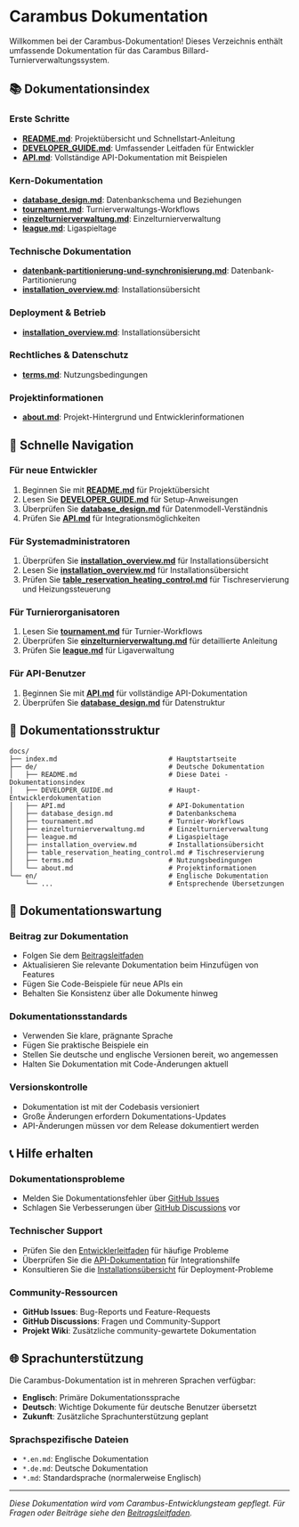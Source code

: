 # Carambus Dokumentation

Willkommen bei der Carambus-Dokumentation! Dieses Verzeichnis enthält umfassende Dokumentation für das Carambus Billard-Turnierverwaltungssystem.

## 📚 Dokumentationsindex

### Erste Schritte
- **[README.md](README.md)**: Projektübersicht und Schnellstart-Anleitung
- **[DEVELOPER_GUIDE.md](DEVELOPER_GUIDE.md)**: Umfassender Leitfaden für Entwickler
- **[API.md](API.md)**: Vollständige API-Dokumentation mit Beispielen

### Kern-Dokumentation
- **[database_design.md](database_design.md)**: Datenbankschema und Beziehungen
- **[tournament.md](tournament.md)**: Turnierverwaltungs-Workflows
- **[einzelturnierverwaltung.md](einzelturnierverwaltung.md)**: Einzelturnierverwaltung
- **[league.md](league.md)**: Ligaspieltage

### Technische Dokumentation
- **[datenbank-partitionierung-und-synchronisierung.md](datenbank-partitionierung-und-synchronisierung.md)**: Datenbank-Partitionierung
- **[installation_overview.md](installation_overview.md)**: Installationsübersicht

### Deployment & Betrieb
- **[installation_overview.md](installation_overview.md)**: Installationsübersicht

### Rechtliches & Datenschutz
- **[terms.md](terms.md)**: Nutzungsbedingungen

### Projektinformationen
- **[about.md](about.md)**: Projekt-Hintergrund und Entwicklerinformationen

## 🎯 Schnelle Navigation

### Für neue Entwickler
1. Beginnen Sie mit **[README.md](README.md)** für Projektübersicht
2. Lesen Sie **[DEVELOPER_GUIDE.md](DEVELOPER_GUIDE.md)** für Setup-Anweisungen
3. Überprüfen Sie **[database_design.md](database_design.md)** für Datenmodell-Verständnis
4. Prüfen Sie **[API.md](API.md)** für Integrationsmöglichkeiten

### Für Systemadministratoren
1. Überprüfen Sie **[installation_overview.md](installation_overview.md)** für Installationsübersicht
2. Lesen Sie **[installation_overview.md](installation_overview.md)** für Installationsübersicht
3. Prüfen Sie **[table_reservation_heating_control.md](table_reservation_heating_control.md)** für Tischreservierung und Heizungssteuerung

### Für Turnierorganisatoren
1. Lesen Sie **[tournament.md](tournament.md)** für Turnier-Workflows
2. Überprüfen Sie **[einzelturnierverwaltung.md](einzelturnierverwaltung.md)** für detaillierte Anleitung
3. Prüfen Sie **[league.md](league.md)** für Ligaverwaltung

### Für API-Benutzer
1. Beginnen Sie mit **[API.md](API.md)** für vollständige API-Dokumentation
2. Überprüfen Sie **[database_design.md](database_design.md)** für Datenstruktur

## 📖 Dokumentationsstruktur

```
docs/
├── index.md                            # Hauptstartseite
├── de/                                 # Deutsche Dokumentation
│   ├── README.md                       # Diese Datei - Dokumentationsindex
│   ├── DEVELOPER_GUIDE.md              # Haupt-Entwicklerdokumentation
│   ├── API.md                          # API-Dokumentation
│   ├── database_design.md              # Datenbankschema
│   ├── tournament.md                   # Turnier-Workflows
│   ├── einzelturnierverwaltung.md      # Einzelturnierverwaltung
│   ├── league.md                       # Ligaspieltage
│   ├── installation_overview.md        # Installationsübersicht
│   ├── table_reservation_heating_control.md # Tischreservierung
│   ├── terms.md                        # Nutzungsbedingungen
│   └── about.md                        # Projektinformationen
└── en/                                 # Englische Dokumentation
    └── ...                             # Entsprechende Übersetzungen
```

## 🔄 Dokumentationswartung

### Beitrag zur Dokumentation
- Folgen Sie dem [Beitragsleitfaden](DEVELOPER_GUIDE.md#mitwirken)
- Aktualisieren Sie relevante Dokumentation beim Hinzufügen von Features
- Fügen Sie Code-Beispiele für neue APIs ein
- Behalten Sie Konsistenz über alle Dokumente hinweg

### Dokumentationsstandards
- Verwenden Sie klare, prägnante Sprache
- Fügen Sie praktische Beispiele ein
- Stellen Sie deutsche und englische Versionen bereit, wo angemessen
- Halten Sie Dokumentation mit Code-Änderungen aktuell

### Versionskontrolle
- Dokumentation ist mit der Codebasis versioniert
- Große Änderungen erfordern Dokumentations-Updates
- API-Änderungen müssen vor dem Release dokumentiert werden

## 📞 Hilfe erhalten

### Dokumentationsprobleme
- Melden Sie Dokumentationsfehler über [GitHub Issues](https://github.com/your-username/carambus/issues)
- Schlagen Sie Verbesserungen über [GitHub Discussions](https://github.com/your-username/carambus/discussions) vor

### Technischer Support
- Prüfen Sie den [Entwicklerleitfaden](DEVELOPER_GUIDE.md) für häufige Probleme
- Überprüfen Sie die [API-Dokumentation](API.md) für Integrationshilfe
- Konsultieren Sie die [Installationsübersicht](installation_overview.md) für Deployment-Probleme

### Community-Ressourcen
- **GitHub Issues**: Bug-Reports und Feature-Requests
- **GitHub Discussions**: Fragen und Community-Support
- **Projekt Wiki**: Zusätzliche community-gewartete Dokumentation

## 🌐 Sprachunterstützung

Die Carambus-Dokumentation ist in mehreren Sprachen verfügbar:

- **Englisch**: Primäre Dokumentationssprache
- **Deutsch**: Wichtige Dokumente für deutsche Benutzer übersetzt
- **Zukunft**: Zusätzliche Sprachunterstützung geplant

### Sprachspezifische Dateien
- `*.en.md`: Englische Dokumentation
- `*.de.md`: Deutsche Dokumentation
- `*.md`: Standardsprache (normalerweise Englisch)

---

*Diese Dokumentation wird vom Carambus-Entwicklungsteam gepflegt. Für Fragen oder Beiträge siehe den [Beitragsleitfaden](DEVELOPER_GUIDE.md#mitwirken).* 